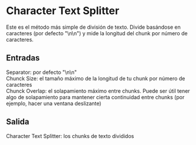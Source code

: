 # Character Text Splitter
Este es el método más simple de división de texto. Divide basándose en caracteres (por defecto "\n\n") y mide la longitud del chunk por número de caracteres.

## Entradas
Separator: por defecto "\n\n" <br>
Chunck Size: el tamaño máximo de la longitud de tu chunk por número de caracteres <br>
Chunck Overlap: el solapamiento máximo entre chunks. Puede ser útil tener algo de solapamiento para mantener cierta continuidad entre chunks (por ejemplo, hacer una ventana deslizante) <br>

## Salida 
Character Text Splitter: los chunks de texto divididos

